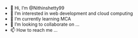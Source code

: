 - 👋 Hi, I’m @Nithinshetty99
- 👀 I’m interested in web development and cloud computing
- 🌱 I’m currently learning MCA
- 💞️ I’m looking to collaborate on ...
- 📫 How to reach me ...

<!---
Nithinshetty99/Nithinshetty99 is a ✨ special ✨ repository because its `README.md` (this file) appears on your GitHub profile.
You can click the Preview link to take a look at your changes.
--->
